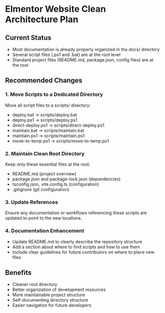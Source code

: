 # Elmentor Website Clean Architecture Plan

## Current Status

- Most documentation is already properly organized in the docs/ directory
- Several script files (.ps1 and .bat) are at the root level
- Standard project files (README.md, package.json, config files) are at the root

## Recommended Changes

### 1. Move Scripts to a Dedicated Directory

Move all script files to a scripts/ directory:

- deploy.bat → scripts/deploy.bat
- deploy.ps1 → scripts/deploy.ps1
- direct-deploy.ps1 → scripts/direct-deploy.ps1
- maintain.bat → scripts/maintain.bat
- maintain.ps1 → scripts/maintain.ps1
- move-to-temp.ps1 → scripts/move-to-temp.ps1

### 2. Maintain Clean Root Directory

Keep only these essential files at the root:

- README.md (project overview)
- package.json and package-lock.json (dependencies)
- tsconfig.json, vite.config.ts (configuration)
- .gitignore (git configuration)

### 3. Update References

Ensure any documentation or workflows referencing these scripts are updated to point to the new locations.

### 4. Documentation Enhancement

- Update README.md to clearly describe the repository structure
- Add a section about where to find scripts and how to use them
- Include clear guidelines for future contributors on where to place new files

## Benefits

- Cleaner root directory
- Better organization of development resources
- More maintainable project structure
- Self-documenting directory structure
- Easier navigation for future developers
